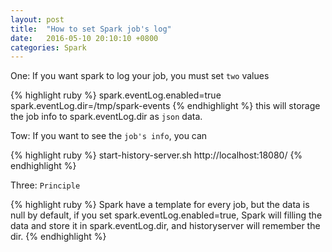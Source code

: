 ```yaml
---
layout: post
title:  "How to set Spark job's log"
date:   2016-05-10 20:10:10 +0800
categories: Spark
---
```

One: If you want spark to log your job, you must set `two` values

{% highlight ruby %}
spark.eventLog.enabled=true
spark.eventLog.dir=/tmp/spark-events
{% endhighlight %}
this will storage the job info to spark.eventLog.dir as `json` data.

Tow: If you want to see the `job's info`, you can

{% highlight ruby %}
start-history-server.sh
http://localhost:18080/
{% endhighlight %}

Three: `Principle`

{% highlight ruby %}
Spark have a template for every job, but the data is null by default,
if you set spark.eventLog.enabled=true, Spark will filling the data and store it
in spark.eventLog.dir, and historyserver will remember the dir.
{% endhighlight %}


